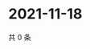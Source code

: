 # 2021-11-18

共 0 条

<!-- BEGIN WEIBO -->
<!-- 最后更新时间 Thu Nov 18 2021 21:16:43 GMT+0800 (China Standard Time) -->

<!-- END WEIBO -->
